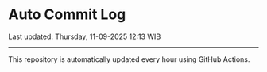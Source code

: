 # Auto Commit Log

Last updated: Thursday, 11-09-2025 12:13 WIB

---

This repository is automatically updated every hour using GitHub Actions.
